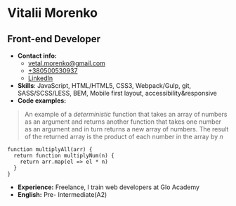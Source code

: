 # Vitalii Morenko
## Front-end Developer

* __Contact info:__ 
    * [vetal.morenko@gmail.com](mailto:vetal.morenko@gmail.com) 
    * [+380500530937](tel:+380500530937)  
    * [LinkedIn](https://www.linkedin.com/in/vitaliymorenko/)
* __Skills__: JavaScript, HTML/HTML5, CSS3, Webpack/Gulp, git, SASS/SCSS/LESS, BEM, Mobile first layout, accessibility&responsive
* __Code examples:__ 
> An example of a _deterministic_ function that takes an array of numbers as an argument and returns another function that takes one number as an argument and in turn returns a new array of numbers. The result of the returned array is the product of each number in the array by *n*

```$xslt
function multiplyAll(arr) {
  return function multiplyNum(n) {
    return arr.map(el => el * n)
  }
}
```
* __Experience:__ Freelance, I train web developers at Glo Academy
* __English:__ Pre- Intermediate(A2)